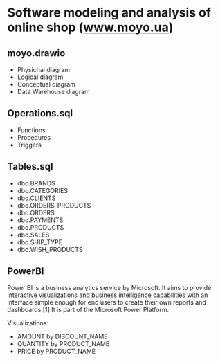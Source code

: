 # Software modeling and analysis of online shop (www.moyo.ua)


## moyo.drawio
- Physichal diagram
- Logical diagram
- Conceptual diagram
- Data Warehouse diagram 


## Operations.sql
- Functions
- Procedures
- Triggers


## Tables.sql
- dbo.BRANDS
- dbo.CATEGORIES
- dbo.CLIENTS
- dbo.ORDERS_PRODUCTS
- dbo.ORDERS
- dbo.PAYMENTS
- dbo.PRODUCTS
- dbo.SALES
- dbo.SHIP_TYPE
- dbo.WISH_PRODUCTS

## PowerBI
Power BI is a business analytics service by Microsoft. It aims to provide interactive visualizations and business intelligence capabilities with an interface simple enough for end users to create their own reports and dashboards.[1] It is part of the Microsoft Power Platform.

Visualizations: 
- AMOUNT by DISCOUNT_NAME
- QUANTITY by PRODUCT_NAME
- PRICE by PRODUCT_NAME
